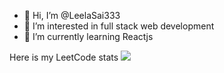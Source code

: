 - 👋 Hi, I’m @LeelaSai333
- 👀 I’m interested in full stack web development 
- 🌱 I’m currently learning Reactjs

Here is my LeetCode stats
![](https://leetcard.jacoblin.cool/techfreak998?theme=unicorn?font=Dancing_Script?border=0&radius=40)

